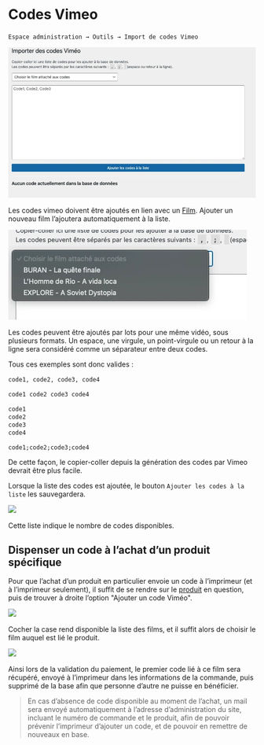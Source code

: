 # Codes Vimeo

`Espace administration → Outils → Import de codes Vimeo`

![](pictures/vimeo-01.webp)

Les codes vimeo doivent être ajoutés en lien avec un [Film](films.md). Ajouter un nouveau film l’ajoutera automatiquement à la liste.

![](pictures/vimeo-02.webp)

Les codes peuvent être ajoutés par lots pour une même vidéo, sous plusieurs formats. Un espace, une virgule, un point-virgule ou un retour à la ligne sera considéré comme un séparateur entre deux codes.

Tous ces exemples sont donc valides :

```
code1, code2, code3, code4
```

```
code1 code2 code3 code4
```

```
code1
code2
code3
code4
````

```
code1;code2;code3;code4
```

De cette façon, le copier-coller depuis la génération des codes par Vimeo devrait être plus facile.

Lorsque la liste des codes est ajoutée, le bouton `Ajouter les codes à la liste` les sauvegardera.

![](pictures/vimeo-03.webp)

Cette liste indique le nombre de codes disponibles.

## Dispenser un code à l’achat d’un produit spécifique

Pour que l’achat d’un produit en particulier envoie un code à l’imprimeur (et à l’imprimeur seulement), il suffit de se rendre sur le [produit](produits.md) en question, puis de trouver à droite l’option "Ajouter un code Viméo".

![](pictures/vimeo-04.webp)

Cocher la case rend disponible la liste des films, et il suffit alors de choisir le film auquel est lié le produit.

![](pictures/vimeo-05.webp)

Ainsi lors de la validation du paiement, le premier code lié à ce film sera récupéré, envoyé à l’imprimeur dans les informations de la commande, puis supprimé de la base afin que personne d’autre ne puisse en bénéficier.

> En cas d’absence de code disponible au moment de l’achat, un mail sera envoyé automatiquement à l’adresse d’administration du site, incluant le numéro de commande et le produit, afin de pouvoir prévenir l’imprimeur d’ajouter un code, et de pouvoir en remettre de nouveaux en base.
